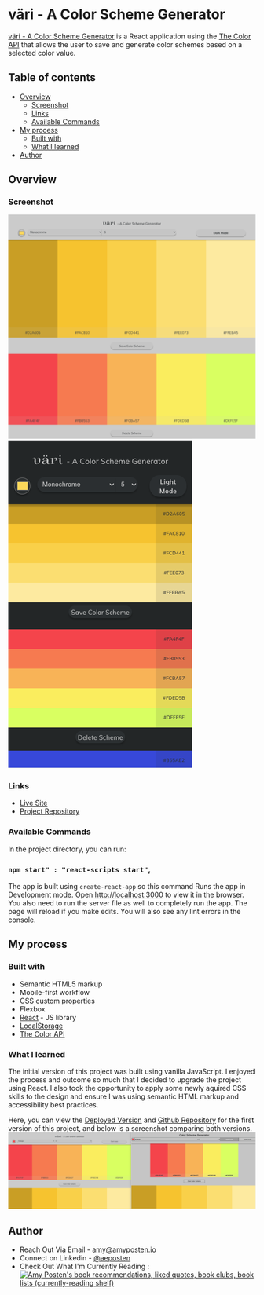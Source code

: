 # väri - A Color Scheme Generator

[väri - A Color Scheme Generator](https://color-scheme-react.netlify.app/) is a React application using the [The Color API](https://www.thecolorapi.com/) that allows the user to save and generate color schemes based on a selected color value.

## Table of contents

- [Overview](#overview)
  - [Screenshot](#screenshot)
  - [Links](#links)
  - [Available Commands](#available-commands)
- [My process](#my-process)
  - [Built with](#built-with)
  - [What I learned](#what-i-learned)
- [Author](#author)

## Overview

### Screenshot

![Desktop](/screenshots/desktop.png "Desktop")
![Mobile](/screenshots/mobile.png "Mobile")

### Links

- [Live Site](https://color-scheme-react.netlify.app/ "Live View")
- [Project Repository](https://github.com/aeposten/color-scheme-generator-react "Color Scheme Generator Repo")

### Available Commands

In the project directory, you can run:

### `npm start" : "react-scripts start"`,

The app is built using `create-react-app` so this command Runs the app in Development mode. Open [http://localhost:3000](http://localhost:3000) to view it in the browser. You also need to run the server file as well to completely run the app. The page will reload if you make edits.
You will also see any lint errors in the console.

## My process

### Built with

- Semantic HTML5 markup
- Mobile-first workflow
- CSS custom properties
- Flexbox
- [React](https://reactjs.org/) - JS library
- [LocalStorage](https://developer.mozilla.org/en-US/docs/Web/API/Window/localStorage)
- [The Color API](https://www.thecolorapi.com/ "The Color API")

### What I learned

The initial version of this project was built using vanilla JavaScript. I enjoyed the process and outcome so much that I decided to upgrade the project using React. I also took the opportunity to apply some newly aquired CSS skills to the design and ensure I was using semantic HTML markup and accessibility best practices.

Here, you can view the [Deployed Version](https://aeposten.github.io/color-scheme-generator/) and [Github Repository](https://github.com/aeposten/color-scheme-generator) for the first version of this project, and below is a screenshot comparing both versions.
![Comparison](/screenshots/comparison.png "Comparison")

## Author

- Reach Out Via Email - [amy@amyposten.io](mailto:amy@amyposten.io)
- Connect on Linkedin - [@aeposten](https://www.linkedin.com/in/aeposten/)
- Check Out What I'm Currently Reading :
  <a href="https://www.goodreads.com/review/list/160857718?shelf=currently-reading"><img border="0" alt="Amy Posten's book recommendations, liked quotes, book clubs, book lists (currently-reading shelf)" src="https://s.gr-assets.com/images/badge/badge1.jpg"></a>
